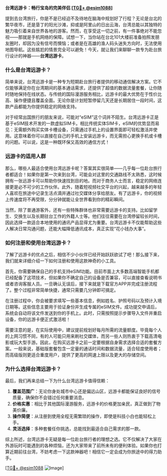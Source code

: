 **台湾远游卡：畅行宝岛的完美伴侣 [[TG💪+ @esim1088](https://t.me/s/esim1088)]**

提到去台湾旅行，你是不是已经迫不及待地在脑海中规划好了行程？无论是台北的繁华夜市，还是垦丁的阳光沙滩，抑或是阿里山的日出云海，台湾总能以其独特的魅力吸引着来自世界各地的游客。然而，在享受这一切之前，有一件事绝对不能忽视——那就是手机网络的保障。试想一下，当你站在台北101大楼前准备拍照发朋友圈时，却因为没有信号而懊恼；或者是在高雄的渔人码头迷失方向时，无法使用地图导航。这些尴尬的情景完全可以避免！今天，就让我们来聊聊一款专为赴台旅行设计的神器——**台湾远游卡**。

### 什么是台湾远游卡？

简单来说，台湾远游卡是一种专为短期赴台旅行者提供的移动通信解决方案。它不仅能够满足你在台湾期间的基本通话需求，还提供了超值的数据流量套餐，让你随时随地保持在线状态。与传统的国际漫游服务相比，远游卡的最大优势在于性价比高、操作便捷且覆盖全面。无论你是计划短暂停留几天还是长期居住一段时间，这款产品都能为你提供稳定的网络支持。

对于经常出国旅行的朋友来说，可能对“eSIM”这个词并不陌生。台湾远游卡正是基于eSIM技术开发的一款虚拟SIM卡。相比传统实体SIM卡，eSIM的优势显而易见：无需额外购买实体卡槽设备，只需通过手机上的设置界面即可轻松激活并使用。这意味着你可以直接在自己的手机上安装远游卡，而无需担心更换手机或卡槽的问题。可以说，这是一种既环保又高效的通信方式！

### 远游卡的适用人群

那么，哪些人最适合使用台湾远游卡呢？答案其实很简单——几乎每一位赴台旅行者都适合！如果你是第一次来到台湾，可能会对这里的交通路线不太熟悉，这时候拥有一张远游卡可以帮助你快速找到目的地。而对于商务人士而言，稳定的网络连接更是必不可少的工作伙伴。此外，随着短视频社交平台的兴起，越来越多的年轻人喜欢在旅途中记录生活点滴并通过社交媒体分享给朋友。有了远游卡，你的视频上传速度将不再受限，分分钟就能让全世界看到你的精彩瞬间。

当然，除了普通游客外，还有一些特殊群体也非常需要远游卡的支持。比如留学生、交换生以及长期驻台工作的外籍人士等。他们往往需要在台湾停留较长时间，因此选择一款适合本地使用的通讯产品显得尤为重要。台湾远游卡不仅能帮助这些人解决日常沟通问题，还能大幅降低通讯成本，真正实现“花小钱办大事”。

### 如何注册和使用台湾远游卡？

了解了远游卡的优点之后，相信不少小伙伴已经开始跃跃欲试了吧！那么接下来，我们就来详细介绍一下如何注册和使用这款神奇的小工具。

首先，你需要确保自己的手机支持eSIM功能。目前市面上大多数高端智能手机都已经配备了这项技术，但如果你不确定自己的设备是否兼容，可以直接查看说明书或者咨询客服人员。一旦确认无误后，接下来就是下载官方APP并完成注册流程了。整个过程非常简单快捷，通常只需要几分钟即可搞定。

在注册过程中，你会被要求填写一些基本信息，例如姓名、护照号码以及预计入境日期等。这些信息主要用于验证身份并生成专属的eSIM文件。成功提交申请后，系统会自动将该文件发送到你的手机上。此时，只需按照提示步骤导入文件并重启设备，你的远游卡便正式激活啦！

需要注意的是，在实际使用中，建议提前规划好每月所需的流量额度。毕竟每个人的上网习惯不同，有的人可能只用来刷社交媒体，而另一些人则热衷于下载高清电影或玩大型手游。因此，在购买远游卡之前一定要根据自身需求选择合适的套餐方案。一般来说，基础版套餐包含一定量的通话时间和数据流量，适合轻度使用者；而高级版则更适合重度用户，提供了更高的网速上限以及更大的存储空间。

### 为什么选择台湾远游卡？

最后，我们再来总结一下为什么台湾远游卡值得信赖：

1. **覆盖范围广**：无论你身处城市中心还是偏远山区，远游卡都能保证良好的信号质量，确保你不会错过任何重要消息。
2. **价格实惠**：相比于其他国际漫游服务，远游卡的价格更加亲民，真正做到了物美价廉。
3. **操作简便**：从注册到使用全程无需繁琐的操作，即使是科技小白也能轻松上手。
4. **灵活选择**：多种套餐任你挑选，总能找到最适合自己需求的那一款。

综上所述，台湾远游卡无疑是每一位赴台旅行者的理想之选。它不仅解决了大家在外游玩时可能遇到的各种烦恼，还为大家带来了前所未有的便利体验。如果你也打算近期前往台湾，不妨考虑一下这款神器吧！相信它一定会成为你旅途中的得力助手。

[[TG💪+ @esim1088](https://t.me/s/esim1088) ![Image](https://i.postimg.cc/4NQfJmqS/Snipaste-2025-05-13-00-14-12.png)]